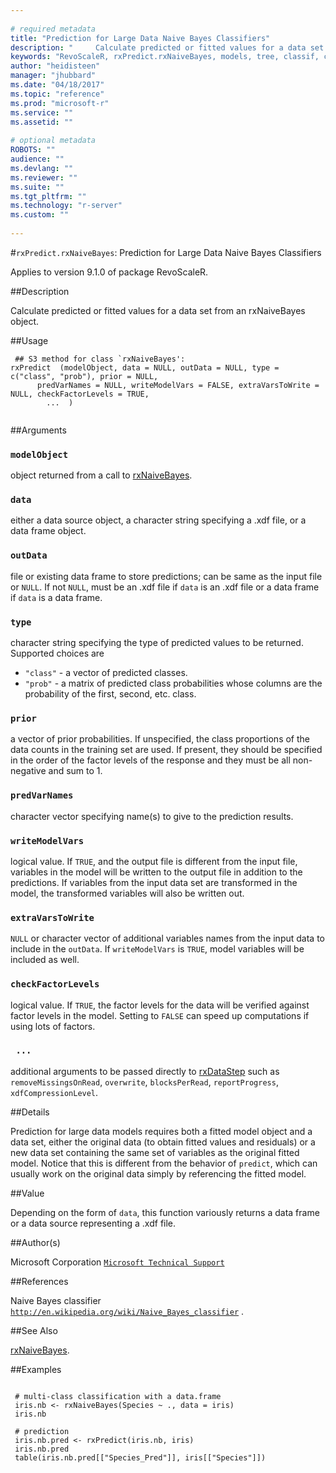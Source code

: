 ```yaml
--- 
 
# required metadata 
title: "Prediction for Large Data Naive Bayes Classifiers" 
description: "     Calculate predicted or fitted values for a data set from an rxNaiveBayes object. " 
keywords: "RevoScaleR, rxPredict.rxNaiveBayes, models, tree, classif, classification" 
author: "heidisteen" 
manager: "jhubbard" 
ms.date: "04/18/2017" 
ms.topic: "reference" 
ms.prod: "microsoft-r" 
ms.service: "" 
ms.assetid: "" 
 
# optional metadata 
ROBOTS: "" 
audience: "" 
ms.devlang: "" 
ms.reviewer: "" 
ms.suite: "" 
ms.tgt_pltfrm: "" 
ms.technology: "r-server" 
ms.custom: "" 
 
--- 
```

 
 
 #`rxPredict.rxNaiveBayes`: Prediction for Large Data Naive Bayes Classifiers

 Applies to version 9.1.0 of package RevoScaleR.
 
 ##Description
 
Calculate predicted or fitted values for a data set from an rxNaiveBayes object.
 
 
 ##Usage

```   
 ## S3 method for class `rxNaiveBayes':
rxPredict  (modelObject, data = NULL, outData = NULL, type = c("class", "prob"), prior = NULL,
      predVarNames = NULL, writeModelVars = FALSE, extraVarsToWrite = NULL, checkFactorLevels = TRUE,
        ...  )
 
```
 
 ##Arguments

   
    
 ### `modelObject`
  object returned from a call to [rxNaiveBayes](../../r-reference/revoscaler/rxnaivebayes.md). 
  
    
 ### `data`
  either a data source object, a character string  specifying a .xdf file, or a data frame object. 
  
    
 ### `outData`
  file or existing data frame to store predictions;  can be same as the input file or `NULL`.  If not `NULL`, must be an .xdf file if `data` is an .xdf file  or a data frame if `data` is a data frame. 
  
    
 ### `type`
  character string specifying the type of predicted values to be returned. Supported choices are  
* `"class"` -  a vector of predicted classes.   
* `"prob"` -  a matrix of predicted class probabilities whose columns are the probability of the first, second, etc. class.   
  
  
    
 ### `prior`
  a vector of prior probabilities.  If unspecified, the class proportions of the data counts in the training set are used. If present, they should be specified in the order of the factor levels of the response and they must be all non-negative and sum to 1.  
  
  
    
 ### `predVarNames`
  character vector specifying name(s) to give to the prediction results. 
  
    
 ### `writeModelVars`
  logical value. If `TRUE`, and the output file is different from the input file,  variables in the model will be written to the output file in addition to the predictions.  If variables from the input data set are transformed in the model,  the transformed variables will also be written out. 
  
    
 ### `extraVarsToWrite`
  `NULL` or character vector of additional variables names from the input data to include in the `outData`.   If `writeModelVars` is `TRUE`,  model variables will be included as well. 
  
    
 ### `checkFactorLevels`
  logical value. If `TRUE`, the factor levels for the data  will be verified against factor levels in the model.  Setting to `FALSE` can speed up computations if using lots of factors. 
  
  
    
 ### ` ...`
  additional arguments to be passed directly to [rxDataStep](../../r-reference/revoscaler/rxdatastep.md) such as `removeMissingsOnRead`, `overwrite`,  `blocksPerRead`, `reportProgress`, `xdfCompressionLevel`. 
  
 
 
 ##Details
 
Prediction for large data models requires both a fitted model object and a data set, either the
original data (to obtain fitted values and residuals) or a new data set containing the same set
of variables as the original fitted model. Notice that this is different from the behavior of
`predict`, which can usually work on the original data simply by referencing the fitted model.
 
 
 ##Value
 
Depending on the form of `data`, this function variously returns a data frame or a data source
representing a .xdf file.
 
 ##Author(s)
 
Microsoft Corporation [`Microsoft Technical Support`](https://go.microsoft.com/fwlink/?LinkID=698556&clcid=0x409)

 
 
 ##References
 
Naive Bayes classifier
[`http://en.wikipedia.org/wiki/Naive_Bayes_classifier`](http://en.wikipedia.org/wiki/Naive_Bayes_classifier)
.
 
 
 ##See Also
 
[rxNaiveBayes](../../r-reference/revoscaler/rxnaivebayes.md).
   
 ##Examples

 ```
   
  # multi-class classification with a data.frame
  iris.nb <- rxNaiveBayes(Species ~ ., data = iris)
  iris.nb
  
  # prediction
  iris.nb.pred <- rxPredict(iris.nb, iris)
  iris.nb.pred
  table(iris.nb.pred[["Species_Pred"]], iris[["Species"]])
 
```
 
 
 
 
 
